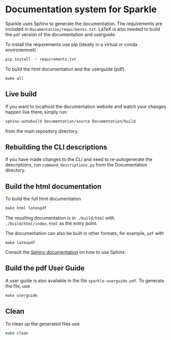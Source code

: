 # Documentation system for Sparkle

Sparkle uses Sphinx to generate the documentation. The requirements are included in `Documentation/requirments.txt`. LaTeX is also needed to build the `pdf` version of the documentation and userguide.

To install the requirements use pip (ideally in a virtual or conda environemnet)
```bash
pip install -r requirements.txt
```

To build the html documentation and the userguide (pdf).
```
make all
```

## Live build

If you want to localhost the documentation website and watch your changes happen live there, simply run:
```bash
sphinx-autobuild Documentation/source Documentation/build
```

from the main repository directory.

## Rebuilding the CLI descriptions

If you have made changes to the CLI and need to re-autogenerate the descriptions, run `command_descriptions.py` from the Documentation directory.

## Build the html documentation

To build the full html documentation
```bash
make html latexpdf
```
The resulting documentation is in `./build/html` with `./build/html/index.html` as the entry point.

The documentation can also be built in other formats, for example, `pdf` with 
```
make latexpdf
```

Consult the [Sphinx documentation](https://www.sphinx-doc.org) on how to use Sphinx.


## Build the pdf User Guide

A user guide is also available in the file `sparkle-userguide.pdf`. To generate the file, use  
```bash
make userguide
```

## Clean 

To clean up the generated files use
```bash
make clean
```
